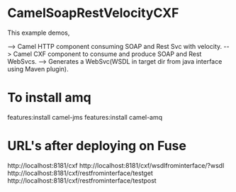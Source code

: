CamelSoapRestVelocityCXF
========================
This example demos, 

--> Camel HTTP component consuming SOAP and Rest Svc with velocity.
--> Camel CXF component to consume and produce SOAP and Rest WebSvcs.
--> Generates a WebSvc(WSDL in target dir from java interface using Maven plugin).


To install amq
==============
features:install camel-jms
features:install camel-amq


URL's after deploying on Fuse
==============================
http://localhost:8181/cxf
http://localhost:8181/cxf/wsdlfrominterface/?wsdl
http://localhost:8181/cxf/restfrominterface/testget
http://localhost:8181/cxf/restfrominterface/testpost
